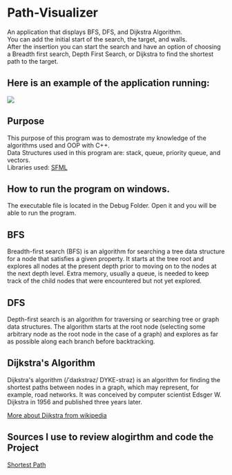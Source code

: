 # Path-Visualizer
An application that displays BFS, DFS, and Dijkstra Algorithm. <br>
You can add the initial start of the search, the target, and walls.<br>
After the insertion you can start the search and have an option of choosing a Breadth first search, Depth First Search, or Dijkstra to find the shortest path to the target. <br>

## Here is an example of the application running: <br>
![](https://github.com/dangle0905/devportfolio/blob/master/images/bfs-visualizer.gif)

## Purpose
This purpose of this program was to demostrate my knowledge of the algorithms used and OOP with C++. <br>
Data Structures used in this program are: stack, queue, priority queue, and vectors. <br>
Libraries used: [SFML](https://www.sfml-dev.org/) <br>

## How to run the program on windows.
The executable file is located in the Debug Folder. Open it and you will be able to run the program.

## BFS 
Breadth-first search (BFS) is an algorithm for searching a tree data structure for a node that satisfies a given property. It starts at the tree root and explores all nodes at the present depth prior to moving on to the nodes at the next depth level. Extra memory, usually a queue, is needed to keep track of the child nodes that were encountered but not yet explored. <br>

## DFS
Depth-first search is an algorithm for traversing or searching tree or graph data structures. The algorithm starts at the root node (selecting some arbitrary node as the root node in the case of a graph) and explores as far as possible along each branch before backtracking. <br>

## Dijkstra's Algorithm
Dijkstra's algorithm (/ˈdaɪkstrəz/ DYKE-strəz) is an algorithm for finding the shortest paths between nodes in a graph, which may represent, for example, road networks. It was conceived by computer scientist Edsger W. Dijkstra in 1956 and published three years later.<br>

[More about Dijkstra from wikipedia](https://en.wikipedia.org/wiki/Dijkstra%27s_algorithm) <br>

## Sources I use to review alogirthm and code the Project
[Shortest Path](https://www.youtube.com/watch?v=EFg3u_E6eHU&t=77s)
